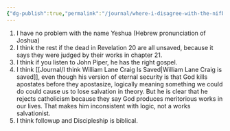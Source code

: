 ```yaml
---
{"dg-publish":true,"permalink":"/journal/where-i-disagree-with-the-nifb/","tags":["journal"],"created":"Saturday, Sep 5, 2020, 11:51 AM"}
---
```



1. I have no problem with the name Yeshua (Hebrew pronunciation of Joshua)
2. I think the rest if the dead in Revelation 20 are all unsaved, because it says they were judged by their works in chapter 21.
3. I think if you listen to John Piper, he has the right gospel.
4. I think [[Journal/I think William Lane Craig Is Saved\|William Lane Craig is saved]], even though his version of eternal security is that God kills apostates before they apostasize, logically meaning something we could do could cause us to lose salvation in theory. But he is clear that he rejects catholicism because they say God produces meritorious works in our lives. That makes him inconsistent with logic, not a works salvationist.
5. I think followup and Discipleship is biblical.
